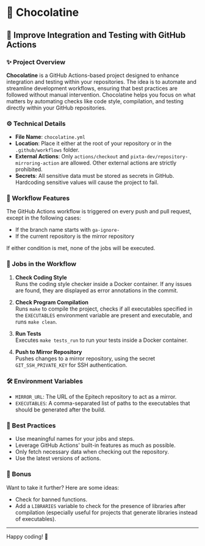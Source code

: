 # 🍫 Chocolatine

## 🤖 Improve Integration and Testing with GitHub Actions

### ✨ Project Overview

**Chocolatine** is a GitHub Actions-based project designed to enhance integration and testing within your repositories. The idea is to automate and streamline development workflows, ensuring that best practices are followed without manual intervention. Chocolatine helps you focus on what matters by automating checks like code style, compilation, and testing directly within your GitHub repositories.

### ⚙️ Technical Details

- **File Name**: `chocolatine.yml`
- **Location**: Place it either at the root of your repository or in the `.github/workflows` folder.
- **External Actions**: Only `actions/checkout` and `pixta-dev/repository-mirroring-action` are allowed. Other external actions are strictly prohibited.
- **Secrets**: All sensitive data must be stored as secrets in GitHub. Hardcoding sensitive values will cause the project to fail.

### 🔧 Workflow Features

The GitHub Actions workflow is triggered on every push and pull request, except in the following cases:
- If the branch name starts with `ga-ignore-`
- If the current repository is the mirror repository

If either condition is met, none of the jobs will be executed.

### 💼 Jobs in the Workflow

1. **Check Coding Style**  
   Runs the coding style checker inside a Docker container. If any issues are found, they are displayed as error annotations in the commit.

2. **Check Program Compilation**  
   Runs `make` to compile the project, checks if all executables specified in the `EXECUTABLES` environment variable are present and executable, and runs `make clean`.

3. **Run Tests**  
   Executes `make tests_run` to run your tests inside a Docker container.

4. **Push to Mirror Repository**  
   Pushes changes to a mirror repository, using the secret `GIT_SSH_PRIVATE_KEY` for SSH authentication.

### 🛠️ Environment Variables

- `MIRROR_URL`: The URL of the Epitech repository to act as a mirror.
- `EXECUTABLES`: A comma-separated list of paths to the executables that should be generated after the build.

### 🚀 Best Practices

- Use meaningful names for your jobs and steps.
- Leverage GitHub Actions' built-in features as much as possible.
- Only fetch necessary data when checking out the repository.
- Use the latest versions of actions.

### 🎁 Bonus

Want to take it further? Here are some ideas:
- Check for banned functions.
- Add a `LIBRARIES` variable to check for the presence of libraries after compilation (especially useful for projects that generate libraries instead of executables).

---

Happy coding! 🎉
